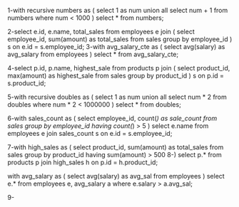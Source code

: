 
1-with recursive numbers as (
    select 1 as num
    union all
    select num + 1
    from numbers
    where num < 1000
)
select * from numbers;

2-select e.id, e.name, total_sales
from employees e
join (
    select employee_id, sum(amount) as total_sales
    from sales
    group by employee_id
) s on e.id = s.employee_id;
3-with avg_salary_cte as (
    select avg(salary) as avg_salary
    from employees
)
select * from avg_salary_cte;

4-select p.id, p.name, highest_sale
from products p
join (
    select product_id, max(amount) as highest_sale
    from sales
    group by product_id
) s on p.id = s.product_id;

5-with recursive doubles as (
    select 1 as num
    union all
    select num * 2
    from doubles
    where num * 2 < 1000000
)
select * from doubles;

6-with sales_count as (
    select employee_id, count(*) as sale_count
    from sales
    group by employee_id
    having count(*) > 5
)
select e.name
from employees e
join sales_count s on e.id = s.employee_id;

7-with high_sales as (
    select product_id, sum(amount) as total_sales
    from sales
    group by product_id
having sum(amount) > 500
8-)
select p.*
from products p
join high_sales h on p.id = h.product_id;

with avg_salary as (
    select avg(salary) as avg_sal
    from employees
)
select e.*
from employees e, avg_salary a
where e.salary > a.avg_sal;

9-
